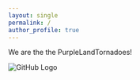```yaml
---
layout: single
permalink: /
author_profile: true
---
```


We are the the PurpleLandTornadoes!

![GitHub Logo](https://i.pinimg.com/736x/9f/f8/dd/9ff8ddfd14f8d74be5b654afa0ce7de1.jpg) 
